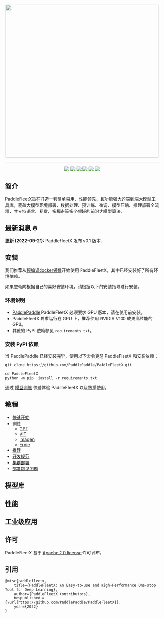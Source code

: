 <p align="center">
  <img src="./paddlefleetx-logo.png" align="middle"  width="500" />
</p>

------------------------------------------------------------------------------------------

<p align="center">
    <a href="./LICENSE"><img src="https://img.shields.io/badge/license-Apache%202-dfd.svg"></a>
    <a href="https://github.com/PaddlePaddle/PaddleFleetX/releases"><img src="https://img.shields.io/github/v/release/PaddlePaddle/PaddleFleetX?color=ffa"></a>
    <a href=""><img src="https://img.shields.io/badge/python-3.7+-aff.svg"></a>
    <a href="https://github.com/PaddlePaddle/PaddleFleetX/graphs/contributors"><img src="https://img.shields.io/github/contributors/PaddlePaddle/PaddleFleetX?color=9ea"></a>
    <a href="https://github.com/PaddlePaddle/PaddleFleetX/issues"><img src="https://img.shields.io/github/issues/PaddlePaddle/PaddleFleetX?color=9cc"></a>
    <a href="https://github.com/PaddlePaddle/PaddleFleetX/stargazers"><img src="https://img.shields.io/github/stars/PaddlePaddle/PaddleFleetX?color=ccf"></a>
</p>

## 简介

PaddleFleetX旨在打造一套简单易用、性能领先、且功能强大的端到端大模型工具库，覆盖大模型环境部署、数据处理、预训练、微调、模型压缩、推理部署全流程，并支持语言、视觉、多模态等多个领域的前沿大模型算法。


## 最新消息 🔥

**更新 (2022-09-21):** PaddleFleetX 发布 v0.1 版本.


## 安装

我们推荐从[预编译docker镜像](docs/quick_start.md#11-docker-环境部署)开始使用 PaddleFleetX，其中已经安装好了所有环境依赖。

如果您倾向根据自己的喜好安装环境，请根据以下的安装指导进行安装。

### 环境说明

* [PaddlePaddle](https://www.paddlepaddle.org.cn/) PaddleFleetX 必须要求 GPU 版本，请在使用前安装。
* PaddleFleetX 要求运行在 GPU 上，推荐使用 NVIDIA V100 或更高性能的 GPU。
* 其他的 PyPI 依赖参见 `requirements.txt`。

### 安装 PyPI 依赖

当 PaddlePaddle 已经安装完毕，使用以下命令克隆 PaddleFleetX 和安装依赖：

```shell
git clone https://github.com/PaddlePaddle/PaddleFleetX.git

cd PaddleFleetX
python -m pip  install -r requirements.txt
```

通过 [模型训练](./docs/quick_start.md#2-模型训练) 快速体验 PaddleFleetX 以及熟悉使用。

## 教程

* [快速开始](./docs/quick_start.md)
* 训练
  * [GPT](projects/gpt/docs/README.md)
  * [VIT](projects/vit/README.md)
  * [Imagen](projects/imagen/)
  * [Ernie](projects/ernie/)
* [推理](./docs/inference.md)
* [开发规范](./docs/standard.md)
* [集群部署](./docs/cluster_deployment.md)
* [部署常见问题](./docs/deployment_faq.md)


## 模型库


## 性能



## 工业级应用



## 许可
PaddleFleetX 基于 [Apache 2.0 license](./LICENSE) 许可发布。


## 引用

```
@misc{paddlefleetx,
    title={PaddleFleetX: An Easy-to-use and High-Performance One-stop Tool for Deep Learning},
    author={PaddleFleetX Contributors},
    howpublished = {\url{https://github.com/PaddlePaddle/PaddleFleetX}},
    year={2022}
}
```
